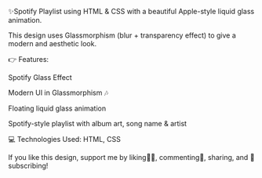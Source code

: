 ✨Spotify Playlist using HTML & CSS with a beautiful Apple-style liquid glass animation.

This design uses Glassmorphism (blur + transparency effect) to give a modern and aesthetic look.

👉 Features:

Spotify Glass Effect

Modern UI in Glassmorphism 🎶

Floating liquid glass animation

Spotify-style playlist with album art, song name & artist


💻 Technologies Used: HTML, CSS

If you like this design, support me by liking👍🏻, commenting💬, sharing, and 🔔subscribing!
